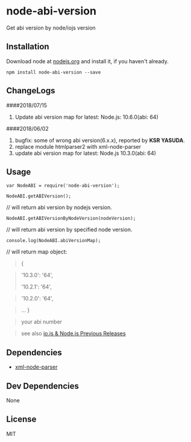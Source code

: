 # node-abi-version 

Get abi version by node/iojs version

## Installation

Download node at [nodejs.org](http://nodejs.org) and install it, if you haven't already.

```
npm install node-abi-version --save
```

## ChangeLogs

####2018/07/15

1. Update abi version map for latest: Node.js: 10.6.0(abi: 64)

####2018/06/02
 
1. bugfix: some of wrong abi version(6.x.x), reported by 
**KSR YASUDA**.
2. replace module htmlparser2 with xml-node-parser
3. update abi version map for latest: Node.js 10.3.0(abi: 64)

## Usage

	var NodeABI = require('node-abi-version');

	NodeABI.getABIVersion();

//   will return abi version by nodejs version.

	NodeABI.getABIVersionByNodeVersion(nodeVersion);

//    will return abi version by specified node version.

	console.log(NodeABI.abiVersionMap);

//  will return map object:
>
>  {

> '10.3.0': '64',
>
> '10.2.1': '64',

> '10.2.0': '64',

>    ...
>  }


> your abi number

> see also [io.js & Node.js Previous Releases](https://nodejs.org/en/download/releases/)


## Dependencies

- [xml-node-parser](https://github.com/samick17/xml-node-parser)

## Dev Dependencies


None

## License

MIT
